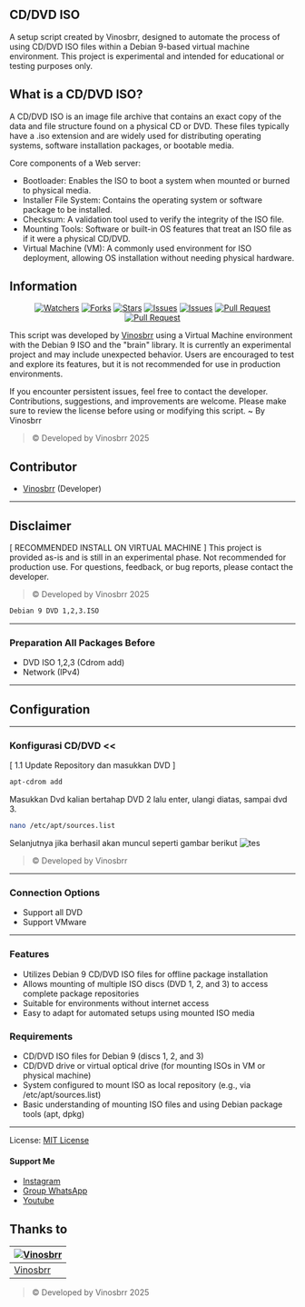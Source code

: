## CD/DVD ISO
A setup script created by Vinosbrr, designed to automate the process of using CD/DVD ISO files within a Debian 9-based virtual machine environment. This project is experimental and intended for educational or testing purposes only.
 
## What is a CD/DVD ISO?
A CD/DVD ISO is an image file archive that contains an exact copy of the data and file structure found on a physical CD or DVD. These files typically have a .iso extension and are widely used for distributing operating systems, software installation packages, or bootable media.

Core components of a Web server:
- Bootloader: Enables the ISO to boot a system when mounted or burned to physical media.
- Installer File System: Contains the operating system or software package to be installed.
- Checksum: A validation tool used to verify the integrity of the ISO file.
- Mounting Tools: Software or built-in OS features that treat an ISO file as if it were a physical CD/DVD.
- Virtual Machine (VM): A commonly used environment for ISO deployment, allowing OS installation without needing physical hardware.
## Information

<div align="center">
<a href="https://github.com/vinosbrr/Sbrr-Bot/watchers"><img title="Watchers" src="https://img.shields.io/github/watchers/vinosbrr/Sbrr-Bot?label=Watchers&color=green&style=flat-square"></a>
<a href="https://github.com/vinosbrr/Sbrr-Bot/network/members"><img title="Forks" src="https://img.shields.io/github/forks/vinosbrr/Sbrr-Bot?label=Forks&color=blue&style=flat-square"></a>
<a href="https://github.com/vinosbrr/Sbrr-Bot/stargazers"><img title="Stars" src="https://img.shields.io/github/stars/vinosbrr/Sbrr-Bot?label=Stars&color=yellow&style=flat-square"></a>
<a href="https://github.com/vinosbrr/Sbrr-Bot/issues"><img title="Issues" src="https://img.shields.io/github/issues/vinosbrr/Sbrr-Bot?label=Issues&color=success&style=flat-square"></a>
<a href="https://github.com/vinosbrr/Sbrr-Bot/issues?q=is%3Aissue+is%3Aclosed"><img title="Issues" src="https://img.shields.io/github/issues-closed/vinosbrr/Sbrr-Bot?label=Issues&color=red&style=flat-square"></a>
<a href="https://github.com/vinosbrr/Sbrr-Bot/pulls"><img title="Pull Request" src="https://img.shields.io/github/issues-pr/vinosbrr/Sbrr-Bot?label=PullRequest&color=success&style=flat-square"></a>
<a href="https://github.com/vinosbrr/Sbrr-Bot/pulls?q=is%3Apr+is%3Aclosed"><img title="Pull Request" src="https://img.shields.io/github/issues-pr-closed/vinosbrr/Sbrr-Bot?label=PullRequest&color=red&style=flat-square"></a>
</div>



This script was developed by [Vinosbrr](https://github.com/vinosbrr) using a Virtual Machine environment with the Debian 9 ISO and the "brain" library. It is currently an experimental project and may include unexpected behavior. Users are encouraged to test and explore its features, but it is not recommended for use in production environments.

If you encounter persistent issues, feel free to contact the developer. Contributions, suggestions, and improvements are welcome. Please make sure to review the license before using or modifying this script. ~ By Vinosbrr
> © Developed by Vinosbrr 2025

## Contributor
- [Vinosbrr](https://github.com/vinosbrr) (Developer)


---
## Disclaimer
[ RECOMMENDED INSTALL ON VIRTUAL MACHINE ]
This project is provided as-is and is still in an experimental phase. Not recommended for production use. For questions, feedback, or bug reports, please contact the developer.
> © Developed by Vinosbrr 2025
```bash
Debian 9 DVD 1,2,3.ISO
```

---
### Preparation All Packages Before 
- DVD ISO 1,2,3 (Cdrom add) 
- Network (IPv4)

---
##  Configuration

---
###  Konfigurasi CD/DVD <<
[ 1.1 Update Repository dan masukkan DVD ]
```bash
apt-cdrom add
```
Masukkan Dvd kalian bertahap DVD 2 lalu enter, ulangi diatas, sampai dvd 3.
```bash
nano /etc/apt/sources.list
```
Selanjutnya jika berhasil akan muncul seperti gambar berikut
![tes](images/ns.png)

> © Developed by Vinosbrr
---
### Connection Options
- Support all DVD
- Support VMware

---
### Features 
- Utilizes Debian 9 CD/DVD ISO files for offline package installation
- Allows mounting of multiple ISO discs (DVD 1, 2, and 3) to access complete package repositories
- Suitable for environments without internet access
- Easy to adapt for automated setups using mounted ISO media

### Requirements
- CD/DVD ISO files for Debian 9 (discs 1, 2, and 3)
- CD/DVD drive or virtual optical drive (for mounting ISOs in VM or physical machine)
- System configured to mount ISO as local repository (e.g., via /etc/apt/sources.list)
- Basic understanding of mounting ISO files and using Debian package tools (apt, dpkg)

---
License: [MIT License](../LICENSE)

#### Support Me
- [Instagram](https://www.instagram.com/vinosbrr?igsh=MWJ6dXU1eXdzdWcwbw==)
- [Group WhatsApp](https://chat.whatsapp.com/KZmCzNMege942CH7qa7176)
- [Youtube](https://youtube.com/@wongesbrr?si=RQbf8_FRIju8ACCU)


## Thanks to
| [![Vinosbrr](https://github.com/vinosbrr.png?size=100)](https://github.com/vinosbrr)
| --- | 
| [Vinosbrr](https://github.com/vinosbrr) |
> © Developed by Vinosbrr 2025




